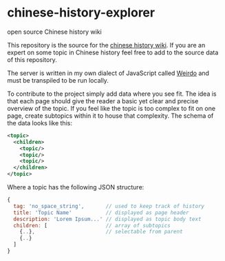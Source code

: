 # chinese-history-explorer
open source Chinese history wiki

This repository is the source for the [chinese history wiki](http://chinese-history.herokuapp.com/). If you are an expert on some topic in Chinese history feel free to add to the source data of this repository.

The server is written in my own dialect of JavaScript called [Weirdo](https://github.com/incrediblesound/weirdo) and must be transpiled to be run locally.

To contribute to the project simply add data where you see fit. The idea is that each page should give the reader a basic yet clear and precise overview of the topic. If you feel like the topic is too complex to fit on one page, create subtopics within it to house that complexity. The schema of the data looks like this:

```xml
<topic>
  <children>
    <topic/>
    <topic/>
    <topic/>
  </children>
</topic>
```
Where a topic has the following JSON structure:
```javascript
{
  tag: 'no_space_string',       // used to keep track of history
  title: 'Topic Name'           // displayed as page header
  description: 'Lorem Ipsum...' // displayed as topic body text
  children: [                   // array of subtopics
    {..},                       // selectable from parent
    {..}
  ]
}
```
